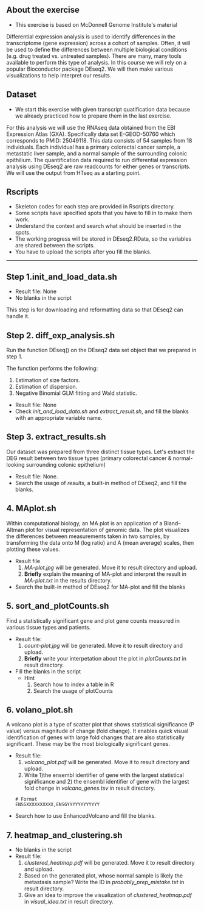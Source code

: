 

## About the exercise
- This exercise is based on McDonnell Genome Institute's material

Differential expression analysis is used to identify differences in the transcriptome (gene expression) across a cohort of samples. Often, it will be used to define the differences between multiple biological conditions (e.g. drug treated vs. untreated samples). There are many, many tools available to perform this type of analysis. In this course we will rely on a popular Bioconductor package DEseq2. We will then make various visualizations to help interpret our results.

## Dataset
- We start this exercise with given transcript quatification data because we already practiced how to prepare them in the last exercise.

For this analysis we will use the RNAseq data obtained from the EBI Expression Atlas (GXA). Specifically data set E-GEOD-50760 which corresponds to PMID: 25049118. This data consists of 54 samples from 18 individuals. Each individual has a primary colorectal cancer sample, a metastatic liver sample, and a normal sample of the surrounding colonic epithilium. The quantification data required to run differential expression analysis using DEseq2 are raw readcounts for either genes or transcripts. We will use the output from HTseq as a starting point.

## Rscripts
- Skeleton codes for each step are provided in Rscripts directory. 
- Some scripts have specified spots that you have to fill in to make them work.
- Understand the context and search what should be inserted in the spots.
- The working progress will be stored in DEseq2.RData, so the variables are shared between the scripts.
- You have to upload the scripts after you fill the blanks.

---

## Step 1.init_and_load_data.sh
- Result file: None
- No blanks in the script

This step is for downloading and reformatting data so that DEseq2 can handle it.

## Step 2. diff_exp_analysis.sh
Run the function DEseq() on the DEseq2 data set object that we prepared in step 1.

The function performs the following:
   1. Estimation of size factors.
   2. Estimation of dispersion.
   3. Negative Binomial GLM fitting and Wald statistic. 

- Result file: None
- Check *init_and_load_data.sh* and *extract_result.sh*, and fill the blanks with an appropriate variable name. 


## Step 3. extract_results.sh
Our dataset was prepared from three distinct tissue types. Let's extract the DEG result between two tissue types (primary colorectal cancer & normal-looking surrounding colonic epithelium) 

- Result file: None.
- Search the usage of *results*, a built-in method of DEseq2, and fill the blanks.

## 4. MAplot.sh
Within computational biology, an MA plot is an application of a Bland–Altman plot for visual representation of genomic data. The plot visualizes the differences between measurements taken in two samples, by transforming the data onto M (log ratio) and A (mean average) scales, then plotting these values.
- Result file
   1. *MA-plot.jpg* will be generated. Move it to result directory and upload.
   2. **Briefly** explain the meaning of MA-plot and interpret the result in *MA-plot.txt* in the results directory.
- Search the built-in method of DEseq2 for MA-plot and fill the blanks


## 5. sort_and_plotCounts.sh
Find a statistically significant gene and plot gene counts measured in various tissue types and patients.
- Result file: 
   1. *count-plot.jpg* will be generated. Move it to result directory and upload.
   2. **Briefly** write your interpetation about the plot in *plotCounts.txt* in result directory.
- Fill the blanks in the script
   - Hint
      1. Search how to index a table in R
      2. Search the usage of plotCounts

## 6. volano_plot.sh
A volcano plot is a type of scatter plot that shows statistical significance (P value) versus magnitude of change (fold change). It enables quick visual identification of genes with large fold changes that are also statistically significant. These may be the most biologically significant genes.
- Result file: 
   1. *volcano_plot.pdf* will be generated. Move it to result directory and upload. 
   2. Write 1)the ensembl identifier of gene with the largest statistical significance and 2) the ensembl identifier of gene with the largest fold change in *volcano_genes.tsv* in result directory. 
   ```
   # Format
   ENSGXXXXXXXXXX,ENSGYYYYYYYYYYYY
   ```
- Search how to use EnhancedVolcano and fill the blanks.


## 7. heatmap_and_clustering.sh
- No blanks in the script
- Result file: 
   1. *clustered_heatmap.pdf* will be generated. Move it to result directory and upload.
   2. Based on the generated plot, whose normal sample is likely the metastasis sample? Write the ID in *probably_prep_mistake.txt* in result directory.
   3. Give an idea to improve the visualization of *clustered_heatmap.pdf* in *visual_idea.txt* in result directory.
